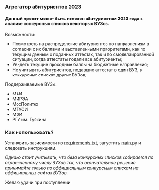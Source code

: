 ### Агрегатор абитуриентов 2023
#### Данный проект может быть полезен абитуриентам 2023 года в анализе конкурсных списков некоторых ВУЗов.

Возможности:

* Посмотреть на распределение абитуриентов по направлениям в согласии с их баллами и выставленными приоритетами, как по
  текущим данным о поданных аттестах, так и по смоделаированной ситуации, когда аттестаты подали все абитуриенты;
* Увидеть текущие проходные баллы на бюджетные направления;
* Не учитывать абитуриентов, подавших аттестат в один ВУЗ, в конкурсных списках других ВУЗов;

Поддерживаемые ВУЗы:

* МАИ
* МИРЭА
* МосПолитех
* МТУСИ
* МЭИ
* РГУ им. Губкина

### Как использовать?

Установить зависимости из [requirements.txt](requirements.txt), запустить [main.py](main.py) и следовать инструкциям.

*Однако стоит учитывать, что база конкурсных списков собирается по ограниченному числу ВУЗов так, что
окончательное решение принимайте только по оффициальным конкурсным спискам на оффициальных сайтах ВУЗов.*

Желаю удачи при поступлении!